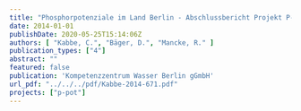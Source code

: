 ```yaml
---
title: "Phosphorpotenziale im Land Berlin - Abschlussbericht Projekt P-Pot"
date: 2014-01-01
publishDate: 2020-05-25T15:14:06Z
authors: [ "Kabbe, C.", "Bäger, D.", "Mancke, R." ]
publication_types: ["4"]
abstract: ""
featured: false
publication: 'Kompetenzzentrum Wasser Berlin gGmbH'
url_pdf: "../../../pdf/Kabbe-2014-671.pdf"
projects: ["p-pot"]
---
```


